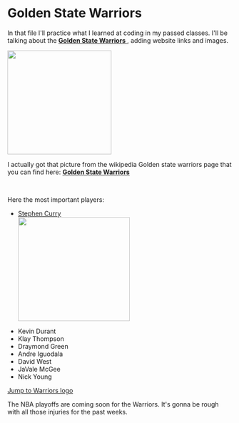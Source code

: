 <html>
  <head>
    <meta charset="utf-8">
  </head>
  <body>
<h1>Golden State Warriors</h1>
<p>
In that file I'll practice what I learned at coding in my passed classes. I'll be talking about the <strong><a href='https://en.wikipedia.org/wiki/Golden_State_Warriors'> Golden State Warriors </a></strong>, adding website links and images.</p> 
  <p id='logo'><img src= 'https://upload.wikimedia.org/wikipedia/en/thumb/0/01/Golden_State_Warriors_logo.svg/1200px-Golden_State_Warriors_logo.svg.png' 
              width='233' height='233'></img></p>
  <p>I actually got that picture from the wikipedia Golden state warriors page that you can find here:
    <strong><a href='https://en.wikipedia.org/wiki/Golden_State_Warriors.com'> Golden State Warriors </a></strong></p>
<br>
 <p> Here the most important players:
  <ul>
    <li> <a href='https://en.wikipedia.org/wiki/Stephen_Curry'>  Stephen Curry </a></li>
    <img src='https://s-media-cache-ak0.pinimg.com/originals/86/b0/e7/86b0e71658d07ddce0753538b754a4c9.jpg'
         width='250' height='233'></img></p>
    <li>Kevin Durant</li>
    <li>Klay Thompson</li>
    <li>Draymond Green</li>
    <li>Andre Iguodala</li>
    <li>David West</li>
    <li>JaVale McGee</li>
    <li>Nick Young</li>
  </ul>   
<a href='#logo'> Jump to Warriors logo </a>
<br>
<p> The NBA playoffs are coming soon for the Warriors. It's gonna be rough with all those injuries for the past weeks.</p>
  </body>
  </html>
